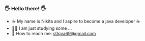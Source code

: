 ### :raised_hand_with_fingers_splayed: Hello there! :raised_hand_with_fingers_splayed:

- ☕ My name is Nikita and I aspire to become a java developer ☕
- :man_student: I am just studying some ...
- :email: How to reach me: s0qva69@gmail.com
